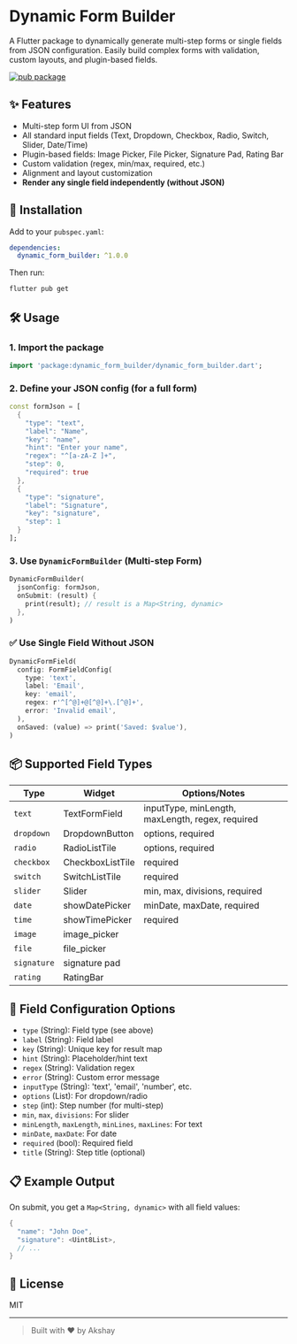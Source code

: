 # Dynamic Form Builder

A Flutter package to dynamically generate multi-step forms or single fields from JSON configuration. Easily build complex forms with validation, custom layouts, and plugin-based fields.

[![pub package](https://img.shields.io/pub/v/dynamic_form_builder.svg)](https://pub.dev/packages/dynamic_form_builder)

## ✨ Features
- Multi-step form UI from JSON
- All standard input fields (Text, Dropdown, Checkbox, Radio, Switch, Slider, Date/Time)
- Plugin-based fields: Image Picker, File Picker, Signature Pad, Rating Bar
- Custom validation (regex, min/max, required, etc.)
- Alignment and layout customization
- **Render any single field independently (without JSON)**

## 🚀 Installation
Add to your `pubspec.yaml`:
```yaml
dependencies:
  dynamic_form_builder: ^1.0.0
```
Then run:
```sh
flutter pub get
```

## 🛠️ Usage

### 1. Import the package
```dart
import 'package:dynamic_form_builder/dynamic_form_builder.dart';
```

### 2. Define your JSON config (for a full form)
```dart
const formJson = [
  {
    "type": "text",
    "label": "Name",
    "key": "name",
    "hint": "Enter your name",
    "regex": "^[a-zA-Z ]+",
    "step": 0,
    "required": true
  },
  {
    "type": "signature",
    "label": "Signature",
    "key": "signature",
    "step": 1
  }
];
```

### 3. Use `DynamicFormBuilder` (Multi-step Form)
```dart
DynamicFormBuilder(
  jsonConfig: formJson,
  onSubmit: (result) {
    print(result); // result is a Map<String, dynamic>
  },
)
```

### ✅ Use Single Field Without JSON
```dart
DynamicFormField(
  config: FormFieldConfig(
    type: 'text',
    label: 'Email',
    key: 'email',
    regex: r'^[^@]+@[^@]+\.[^@]+ ',
    error: 'Invalid email',
  ),
  onSaved: (value) => print('Saved: $value'),
)
```

## 📦 Supported Field Types
| Type         | Widget             | Options/Notes                |
|--------------|--------------------|------------------------------|
| `text`       | TextFormField      | inputType, minLength, maxLength, regex, required |
| `dropdown`   | DropdownButton     | options, required            |
| `radio`      | RadioListTile      | options, required            |
| `checkbox`   | CheckboxListTile   | required                     |
| `switch`     | SwitchListTile     | required                     |
| `slider`     | Slider             | min, max, divisions, required|
| `date`       | showDatePicker     | minDate, maxDate, required   |
| `time`       | showTimePicker     | required                     |
| `image`      | image_picker       |                              |
| `file`       | file_picker        |                              |
| `signature`  | signature pad      |                              |
| `rating`     | RatingBar          |                              |

## 🧩 Field Configuration Options
- `type` (String): Field type (see above)
- `label` (String): Field label
- `key` (String): Unique key for result map
- `hint` (String): Placeholder/hint text
- `regex` (String): Validation regex
- `error` (String): Custom error message
- `inputType` (String): 'text', 'email', 'number', etc.
- `options` (List): For dropdown/radio
- `step` (int): Step number (for multi-step)
- `min`, `max`, `divisions`: For slider
- `minLength`, `maxLength`, `minLines`, `maxLines`: For text
- `minDate`, `maxDate`: For date
- `required` (bool): Required field
- `title` (String): Step title (optional)

## 📋 Example Output
On submit, you get a `Map<String, dynamic>` with all field values:
```dart
{
  "name": "John Doe",
  "signature": <Uint8List>,
  // ...
}
```

## 📝 License
MIT

---
> Built with ❤️ by Akshay
